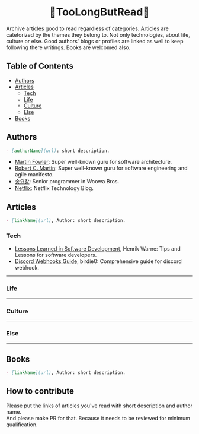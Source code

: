 <h1 align="center">📖TooLongButRead📕</h1>
Archive articles good to read regardless of categories. Articles are catetorized by the themes they belong to. Not only technologies, about life, culture or else.
Good authors' blogs or profiles are linked as well to keep following there writings. Books are welcomed also.

## Table of Contents
- [Authors](#authors)
- [Articles](#articles)
  - [Tech](#tech)
  - [Life](#life)
  - [Culture](#culture)
  - [Else](#else)
- [Books](#books)

## Authors
```markdown
- [authorName](url): short description.
```
- [Martin Fowler](https://martinfowler.com/): Super well-known guru for software architecture.
- [Robert C. Martin](http://cleancoder.com/products): Super well-known guru for software engineering and agile manifesto.
- [송요창](https://medium.com/@totuworld): Senior programmer in Woowa Bros.
- [Netflix](https://medium.com/@netflixtechblog): Netflix Technology Blog.

## Articles
```markdown
- [linkName](url), Author: short description.
```
### Tech
- [Lessons Learned in Software Development](https://henrikwarne.com/2015/04/16/lessons-learned-in-software-development/), Henrik Warne: Tips and Lessons for software developers.
- [Discord Webhooks Guide](https://birdie0.github.io/discord-webhooks-guide/), birdie0: Comprehensive guide for discord webhook.
---
### Life
---
### Culture
---
### Else
---

## Books
```markdown
- [linkName](url), Author: short description.
```
## How to contribute
Please put the links of articles you've read with short description and author name.  
And please make PR for that. Because it needs to be reviewed for minimum qualification.  
